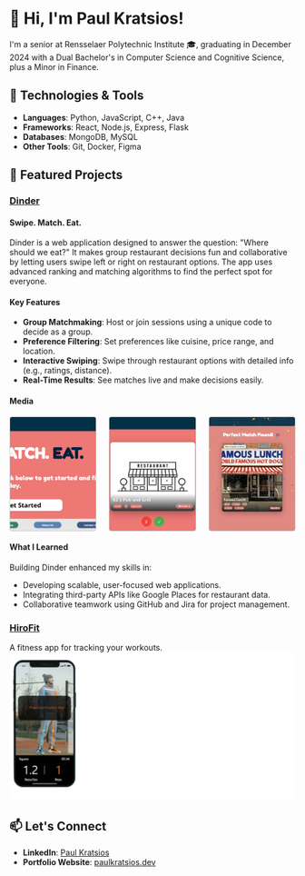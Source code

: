 # 👋 Hi, I'm Paul Kratsios!  
I'm a senior at Rensselaer Polytechnic Institute 🎓, graduating in December 2024 with a Dual Bachelor's in Computer Science and Cognitive Science, plus a Minor in Finance.

## 🔧 Technologies & Tools
- **Languages**: Python, JavaScript, C++, Java
- **Frameworks**: React, Node.js, Express, Flask
- **Databases**: MongoDB, MySQL
- **Other Tools**: Git, Docker, Figma

## 🚀 Featured Projects
### [Dinder](https://github.com/PaulKratsios18/Dinder)  
#### Swipe. Match. Eat.
Dinder is a web application designed to answer the question: "Where should we eat?" It makes group restaurant decisions fun and collaborative by letting users swipe left or right on restaurant options. The app uses advanced ranking and matching algorithms to find the perfect spot for everyone.

#### Key Features
- **Group Matchmaking**: Host or join sessions using a unique code to decide as a group.
- **Preference Filtering**: Set preferences like cuisine, price range, and location.
- **Interactive Swiping**: Swipe through restaurant options with detailed info (e.g., ratings, distance).
- **Real-Time Results**: See matches live and make decisions easily.

#### Media
<div style="display: flex; justify-content: space-between; align-items: center;">
  <img src="./dinderImages/homepage.png" alt="Dinder Homepage" style="width: 30%; height: 200px; border: 1px solid #ccc; border-radius: 4px; object-fit: cover;">
  <img src="./dinderImages/RestaurantCardSwiping.png" alt="Restaurant Swiping" style="width: 30%; height: 200px; border: 1px solid #ccc; border-radius: 4px; object-fit: cover;">
  <img src="./dinderImages/MatchScreen.png" alt="Match Results" style="width: 30%; height: 200px; border: 1px solid #ccc; border-radius: 4px; object-fit: cover;">
</div>

#### What I Learned
Building Dinder enhanced my skills in:
- Developing scalable, user-focused web applications.
- Integrating third-party APIs like Google Places for restaurant data.
- Collaborative teamwork using GitHub and Jira for project management.

### [HiroFit](https://github.com/PaulKratsios18/HiroFit)  
A fitness app for tracking your workouts.
![HiroFit Demo](./hiroFitImages/cameraView1.png)

## 📫 Let's Connect
- **LinkedIn**: [Paul Kratsios](https://www.linkedin.com/in/paulkratsios)
- **Portfolio Website**: [paulkratsios.dev](https://paulkratsios.dev)
